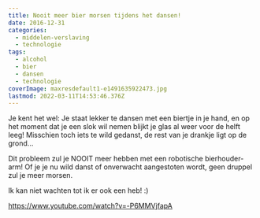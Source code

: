```yaml
---
title: Nooit meer bier morsen tijdens het dansen!
date: 2016-12-31
categories:
  - middelen-verslaving
  - technologie
tags:
  - alcohol
  - bier
  - dansen
  - technologie
coverImage: maxresdefault1-e1491635922473.jpg
lastmod: 2022-03-11T14:53:46.376Z
---
```


Je kent het wel: Je staat lekker te dansen met een biertje in je hand, en op het moment dat je een slok wil nemen blijkt je glas al weer voor de helft leeg! Misschien toch iets te wild gedanst, de rest van je drankje ligt op de grond...

Dit probleem zul je NOOIT meer hebben met een robotische bierhouder-arm! Of je je nu wild danst of onverwacht aangestoten wordt, geen druppel zul je meer morsen.

Ik kan niet wachten tot ik er ook een heb! :)

https://www.youtube.com/watch?v=-P6MMVjfapA
